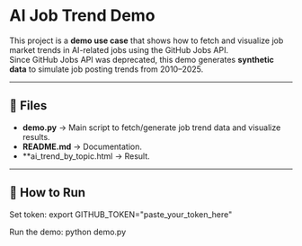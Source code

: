 # AI Job Trend Demo

This project is a **demo use case** that shows how to fetch and visualize job market trends in AI-related jobs using the GitHub Jobs API.  
Since GitHub Jobs API was deprecated, this demo generates **synthetic data** to simulate job posting trends from 2010–2025.  

---

## 📂 Files

- **demo.py** → Main script to fetch/generate job trend data and visualize results.
- **README.md** → Documentation.
- **ai_trend_by_topic.html → Result.

---
## 🚀 How to Run
Set token: 
export GITHUB_TOKEN="paste_your_token_here"

Run the demo: 
python demo.py
